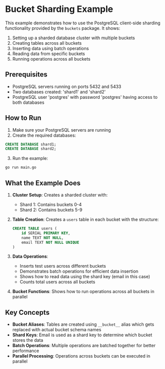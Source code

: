 # Bucket Sharding Example

This example demonstrates how to use the PostgreSQL client-side sharding functionality provided by the `buckets` package. It shows:

1. Setting up a sharded database cluster with multiple buckets
2. Creating tables across all buckets
3. Inserting data using batch operations
4. Reading data from specific buckets
5. Running operations across all buckets

## Prerequisites

- PostgreSQL servers running on ports 5432 and 5433
- Two databases created: 'shard1' and 'shard2'
- PostgreSQL user 'postgres' with password 'postgres' having access to both databases

## How to Run

1. Make sure your PostgreSQL servers are running
2. Create the required databases:

```sql
CREATE DATABASE shard1;
CREATE DATABASE shard2;
```

3. Run the example:

```bash
go run main.go
```

## What the Example Does

1. **Cluster Setup**: Creates a sharded cluster with:
   - Shard 1: Contains buckets 0-4
   - Shard 2: Contains buckets 5-9

2. **Table Creation**: Creates a `users` table in each bucket with the structure:

   ```sql
   CREATE TABLE users (
       id SERIAL PRIMARY KEY,
       name TEXT NOT NULL,
       email TEXT NOT NULL UNIQUE
   )
   ```

3. **Data Operations**:
   - Inserts test users across different buckets
   - Demonstrates batch operations for efficient data insertion
   - Shows how to read data using the shard key (email in this case)
   - Counts total users across all buckets

4. **Bucket Functions**: Shows how to run operations across all buckets in parallel

## Key Concepts

- **Bucket Aliases**: Tables are created using `__bucket__` alias which gets replaced with actual bucket schema names
- **Shard Keys**: Email is used as a shard key to determine which bucket stores the data
- **Batch Operations**: Multiple operations are batched together for better performance
- **Parallel Processing**: Operations across buckets can be executed in parallel
